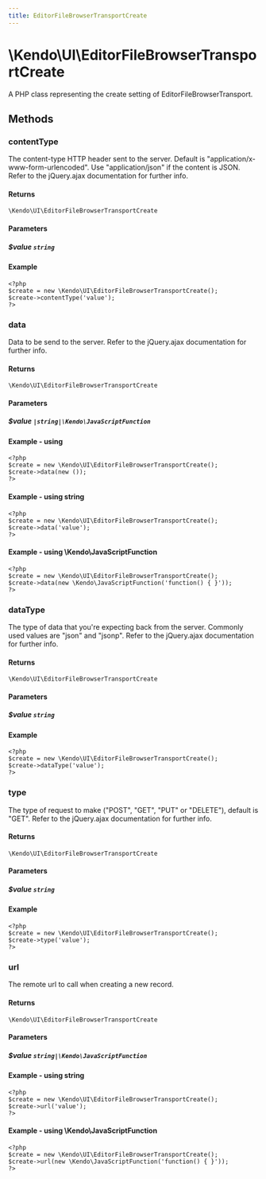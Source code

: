 ```yaml
---
title: EditorFileBrowserTransportCreate
---
```


# \Kendo\UI\EditorFileBrowserTransportCreate

A PHP class representing the create setting of EditorFileBrowserTransport.


## Methods

### contentType
The content-type HTTP header sent to the server. Default is "application/x-www-form-urlencoded". Use "application/json" if the content is JSON.
Refer to the jQuery.ajax documentation for further info.

#### Returns
`\Kendo\UI\EditorFileBrowserTransportCreate`

#### Parameters

##### $value `string`



#### Example 
    <?php
    $create = new \Kendo\UI\EditorFileBrowserTransportCreate();
    $create->contentType('value');
    ?>

### data
Data to be send to the server.
Refer to the jQuery.ajax documentation for further info.

#### Returns
`\Kendo\UI\EditorFileBrowserTransportCreate`

#### Parameters

##### $value `|string|\Kendo\JavaScriptFunction`



#### Example  - using 
    <?php
    $create = new \Kendo\UI\EditorFileBrowserTransportCreate();
    $create->data(new ());
    ?>

#### Example  - using string
    <?php
    $create = new \Kendo\UI\EditorFileBrowserTransportCreate();
    $create->data('value');
    ?>

#### Example  - using \Kendo\JavaScriptFunction
    <?php
    $create = new \Kendo\UI\EditorFileBrowserTransportCreate();
    $create->data(new \Kendo\JavaScriptFunction('function() { }'));
    ?>

### dataType
The type of data that you're expecting back from the server. Commonly used values are "json" and "jsonp".
Refer to the jQuery.ajax documentation for further info.

#### Returns
`\Kendo\UI\EditorFileBrowserTransportCreate`

#### Parameters

##### $value `string`



#### Example 
    <?php
    $create = new \Kendo\UI\EditorFileBrowserTransportCreate();
    $create->dataType('value');
    ?>

### type
The type of request to make ("POST", "GET", "PUT" or "DELETE"), default is "GET".
Refer to the jQuery.ajax documentation for further info.

#### Returns
`\Kendo\UI\EditorFileBrowserTransportCreate`

#### Parameters

##### $value `string`



#### Example 
    <?php
    $create = new \Kendo\UI\EditorFileBrowserTransportCreate();
    $create->type('value');
    ?>

### url
The remote url to call when creating a new record.

#### Returns
`\Kendo\UI\EditorFileBrowserTransportCreate`

#### Parameters

##### $value `string|\Kendo\JavaScriptFunction`



#### Example  - using string
    <?php
    $create = new \Kendo\UI\EditorFileBrowserTransportCreate();
    $create->url('value');
    ?>

#### Example  - using \Kendo\JavaScriptFunction
    <?php
    $create = new \Kendo\UI\EditorFileBrowserTransportCreate();
    $create->url(new \Kendo\JavaScriptFunction('function() { }'));
    ?>

